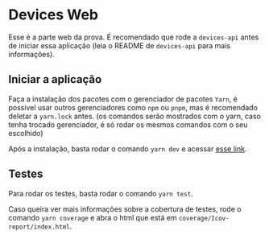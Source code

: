 # Devices Web

Esse é a parte web da prova. É recomendado que rode a `devices-api` antes de iniciar essa aplicação (leia o README de `devices-api` para mais informações).

## Iniciar a aplicação

Faça a instalação dos pacotes com o gerenciador de pacotes `Yarn`, é possivel usar outros gerenciadores como `npm` ou `pnpm`, mas é recomendado deletar a `yarn.lock` antes. (os comandos serão mostrados com o yarn, caso tenha trocado gerenciador, é só rodar os mesmos comandos com o seu escolhido)

Após a instalação, basta rodar o comando `yarn dev` e acessar [esse link](http://localhost:5173).

## Testes

Para rodar os testes, basta rodar o comando `yarn test`.

Caso queira ver mais informações sobre a cobertura de testes, rode o comando `yarn coverage` e abra o html que está em `coverage/Icov-report/index.html`.
